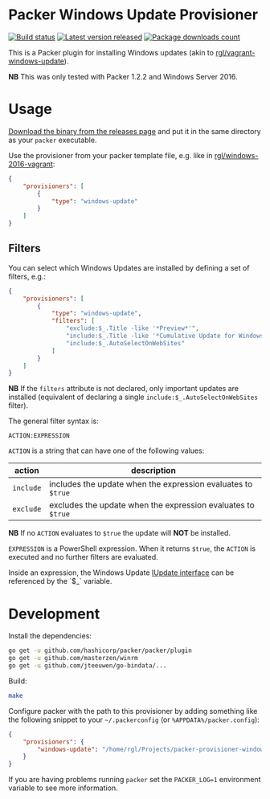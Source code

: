 # Packer Windows Update Provisioner

[![Build status](https://ci.appveyor.com/api/projects/status/1bmqt9ywh82vhojt?svg=true)](https://ci.appveyor.com/project/rgl/packer-provisioner-windows-update)
[![Latest version released](https://img.shields.io/chocolatey/v/packer-provisioner-windows-update.svg)](https://chocolatey.org/packages/packer-provisioner-windows-update)
[![Package downloads count](https://img.shields.io/chocolatey/dt/packer-provisioner-windows-update.svg)](https://chocolatey.org/packages/packer-provisioner-windows-update)

This is a Packer plugin for installing Windows updates (akin to [rgl/vagrant-windows-update](https://github.com/rgl/vagrant-windows-update)).

**NB** This was only tested with Packer 1.2.2 and Windows Server 2016.

# Usage

[Download the binary from the releases page](https://github.com/rgl/packer-provisioner-windows-update/releases)
and put it in the same directory as your `packer` executable.

Use the provisioner from your packer template file, e.g. like in [rgl/windows-2016-vagrant](https://github.com/rgl/windows-2016-vagrant):

```json
{
    "provisioners": [
        {
            "type": "windows-update"
        }
    ]
}
```

## Filters

You can select which Windows Updates are installed by defining a set of filters, e.g.:

```json
{
    "provisioners": [
        {
            "type": "windows-update",
            "filters": [
                "exclude:$_.Title -like '*Preview*'",
                "include:$_.Title -like '*Cumulative Update for Windows*'",
                "include:$_.AutoSelectOnWebSites"
            ]
        }
    ]
}
```

**NB** If the `filters` attribute is not declared, only important updates are installed (equivalent of declaring a single `include:$_.AutoSelectOnWebSites` filter).

The general filter syntax is:

    ACTION:EXPRESSION

`ACTION` is a string that can have one of the following values:

| action    | description                                                  |
| --------- | ------------------------------------------------------------ |
| `include` | includes the update when the expression evaluates to `$true` |
| `exclude` | excludes the update when the expression evaluates to `$true` |

**NB** If no `ACTION` evaluates to `$true` the update will **NOT** be installed.

`EXPRESSION` is a PowerShell expression. When it returns `$true`, the
`ACTION` is executed and no further filters are evaluated.

Inside an expression, the Windows Update [IUpdate interface](https://msdn.microsoft.com/en-us/library/windows/desktop/aa386099(v=vs.85).aspx) can be referenced by the `$_` variable.

# Development

Install the dependencies:

```bash
go get -u github.com/hashicorp/packer/packer/plugin
go get -u github.com/masterzen/winrm
go get -u github.com/jteeuwen/go-bindata/...
```

Build:

```bash
make
```

Configure packer with the path to this provisioner by adding something like the
following snippet to your `~/.packerconfig` (or `%APPDATA%/packer.config`):

```json
{
    "provisioners": {
        "windows-update": "/home/rgl/Projects/packer-provisioner-windows-update/packer-provisioner-windows-update"
    }
}
```

If you are having problems running `packer` set the `PACKER_LOG=1` environment
variable to see more information.
